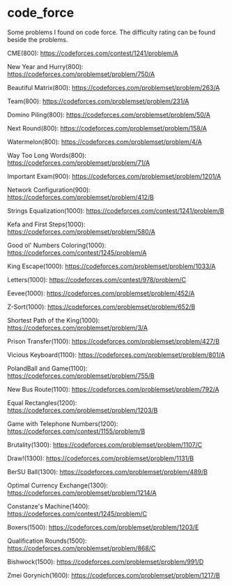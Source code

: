 # code_force
Some problems I found on code force. The difficulty rating can be found beside the problems.


CME(800): https://codeforces.com/contest/1241/problem/A

New Year and Hurry(800): https://codeforces.com/problemset/problem/750/A

Beautiful Matrix(800): https://codeforces.com/problemset/problem/263/A

Team(800): https://codeforces.com/problemset/problem/231/A

Domino Piling(800): https://codeforces.com/problemset/problem/50/A 

Next Round(800): https://codeforces.com/problemset/problem/158/A

Watermelon(800): https://codeforces.com/problemset/problem/4/A

Way Too Long Words(800): https://codeforces.com/problemset/problem/71/A

Important Exam(900): https://codeforces.com/problemset/problem/1201/A

Network Configuration(900): https://codeforces.com/problemset/problem/412/B

Strings Equalization(1000): https://codeforces.com/contest/1241/problem/B

Kefa and First Steps(1000): https://codeforces.com/problemset/problem/580/A

Good ol' Numbers Coloring(1000): https://codeforces.com/contest/1245/problem/A

King Escape(1000): https://codeforces.com/problemset/problem/1033/A

Letters(1000): https://codeforces.com/contest/978/problem/C

Eevee(1000): https://codeforces.com/problemset/problem/452/A

Z-Sort(1000): https://codeforces.com/problemset/problem/652/B

Shortest Path of the King(1000): https://codeforces.com/problemset/problem/3/A

Prison Transfer(1100): https://codeforces.com/problemset/problem/427/B

Vicious Keyboard(1100): https://codeforces.com/problemset/problem/801/A

PolandBall and Game(1100): https://codeforces.com/problemset/problem/755/B

New Bus Route(1100): https://codeforces.com/problemset/problem/792/A

Equal Rectangles(1200): https://codeforces.com/problemset/problem/1203/B

Game with Telephone Numbers(1200): https://codeforces.com/contest/1155/problem/B

Brutality(1300): https://codeforces.com/problemset/problem/1107/C

Draw!(1300): https://codeforces.com/problemset/problem/1131/B

BerSU Ball(1300): https://codeforces.com/problemset/problem/489/B

Optimal Currency Exchange(1300): https://codeforces.com/problemset/problem/1214/A

Constanze's Machine(1400): https://codeforces.com/contest/1245/problem/C

Boxers(1500): https://codeforces.com/problemset/problem/1203/E

Qualification Rounds(1500): https://codeforces.com/problemset/problem/868/C

Bishwock(1500): https://codeforces.com/problemset/problem/991/D

Zmei Gorynich(1600): https://codeforces.com/problemset/problem/1217/B
